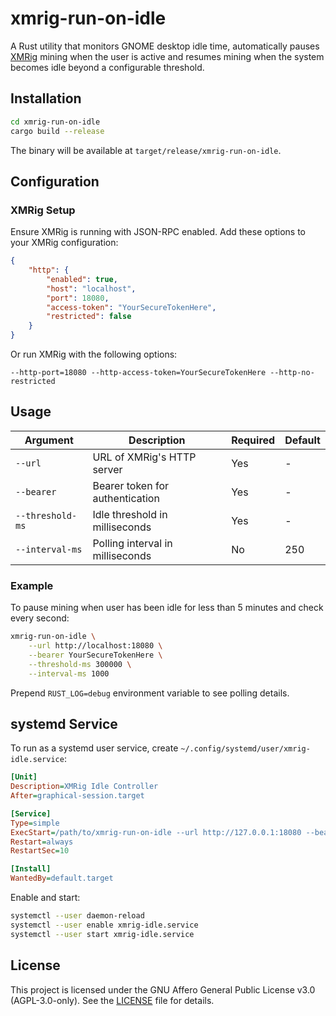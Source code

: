 # xmrig-run-on-idle
A Rust utility that monitors GNOME desktop idle time, automatically pauses [XMRig](https://xmrig.com) mining when the user is active and resumes mining when the system becomes idle beyond a configurable threshold.

## Installation
```bash
cd xmrig-run-on-idle
cargo build --release
```

The binary will be available at `target/release/xmrig-run-on-idle`.

## Configuration
### XMRig Setup
Ensure XMRig is running with JSON-RPC enabled. Add these options to your XMRig configuration:

```json
{
    "http": {
        "enabled": true,
        "host": "localhost",
        "port": 18080,
        "access-token": "YourSecureTokenHere",
        "restricted": false
    }
}
```

Or run XMRig with the following options:

`--http-port=18080 --http-access-token=YourSecureTokenHere --http-no-restricted`

## Usage
| Argument | Description | Required | Default |
|----------|-------------|----------|---------|
| `--url` | URL of XMRig's HTTP server | Yes | - |
| `--bearer` | Bearer token for authentication | Yes | - |
| `--threshold-ms` | Idle threshold in milliseconds | Yes | - |
| `--interval-ms` | Polling interval in milliseconds | No | 250 |

### Example
To pause mining when user has been idle for less than 5 minutes and check every second:

```bash
xmrig-run-on-idle \
    --url http://localhost:18080 \
    --bearer YourSecureTokenHere \
    --threshold-ms 300000 \
    --interval-ms 1000
```

Prepend `RUST_LOG=debug` environment variable to see polling details.

## systemd Service
To run as a systemd user service, create `~/.config/systemd/user/xmrig-idle.service`:

```ini
[Unit]
Description=XMRig Idle Controller
After=graphical-session.target

[Service]
Type=simple
ExecStart=/path/to/xmrig-run-on-idle --url http://127.0.0.1:18080 --bearer YOUR_TOKEN --threshold-ms 300000
Restart=always
RestartSec=10

[Install]
WantedBy=default.target
```

Enable and start:
```bash
systemctl --user daemon-reload
systemctl --user enable xmrig-idle.service
systemctl --user start xmrig-idle.service
```

## License
This project is licensed under the GNU Affero General Public License v3.0 (AGPL-3.0-only). See the [LICENSE](LICENSE) file for details.
